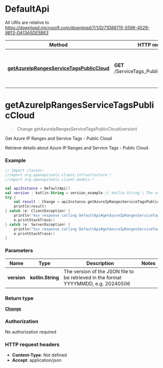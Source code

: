 # DefaultApi

All URIs are relative to *https://download.microsoft.com/download/7/1/D/71D86715-5596-4529-9B13-DA13A5DE5B63*

| Method | HTTP request | Description |
| ------------- | ------------- | ------------- |
| [**getAzureIpRangesServiceTagsPublicCloud**](DefaultApi.md#getAzureIpRangesServiceTagsPublicCloud) | **GET** /ServiceTags_Public_{version}.json | Get Azure IP Ranges and Service Tags - Public Cloud |


<a id="getAzureIpRangesServiceTagsPublicCloud"></a>
# **getAzureIpRangesServiceTagsPublicCloud**
> Change getAzureIpRangesServiceTagsPublicCloud(version)

Get Azure IP Ranges and Service Tags - Public Cloud

Retrieve details about Azure IP Ranges and Service Tags - Public Cloud.

### Example
```kotlin
// Import classes:
//import org.openapitools.client.infrastructure.*
//import org.openapitools.client.models.*

val apiInstance = DefaultApi()
val version : kotlin.String = version_example // kotlin.String | The version of the JSON file to be retrieved in the format YYYYMMDD, e.g. 20240506
try {
    val result : Change = apiInstance.getAzureIpRangesServiceTagsPublicCloud(version)
    println(result)
} catch (e: ClientException) {
    println("4xx response calling DefaultApi#getAzureIpRangesServiceTagsPublicCloud")
    e.printStackTrace()
} catch (e: ServerException) {
    println("5xx response calling DefaultApi#getAzureIpRangesServiceTagsPublicCloud")
    e.printStackTrace()
}
```

### Parameters
| Name | Type | Description  | Notes |
| ------------- | ------------- | ------------- | ------------- |
| **version** | **kotlin.String**| The version of the JSON file to be retrieved in the format YYYYMMDD, e.g. 20240506 | |

### Return type

[**Change**](Change.md)

### Authorization

No authorization required

### HTTP request headers

 - **Content-Type**: Not defined
 - **Accept**: application/json

